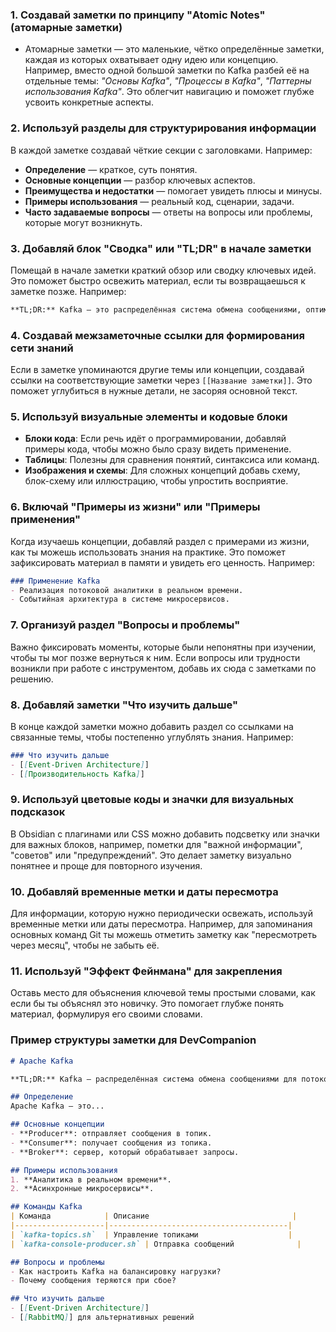 ### 1. **Создавай заметки по принципу "Atomic Notes" (атомарные заметки)**

   - Атомарные заметки — это маленькие, чётко определённые заметки, каждая из которых охватывает одну идею или концепцию. Например, вместо одной большой заметки по Kafka разбей её на отдельные темы: *"Основы Kafka"*, *"Процессы в Kafka"*, *"Паттерны использования Kafka"*. Это облегчит навигацию и поможет глубже усвоить конкретные аспекты.

### 2. **Используй разделы для структурирования информации**

   В каждой заметке создавай чёткие секции с заголовками. Например:
   - **Определение** — краткое, суть понятия.
   - **Основные концепции** — разбор ключевых аспектов.
   - **Преимущества и недостатки** — помогает увидеть плюсы и минусы.
   - **Примеры использования** — реальный код, сценарии, задачи.
   - **Часто задаваемые вопросы** — ответы на вопросы или проблемы, которые могут возникнуть.

### 3. **Добавляй блок "Сводка" или "TL;DR" в начале заметки**

   Помещай в начале заметки краткий обзор или сводку ключевых идей. Это поможет быстро освежить материал, если ты возвращаешься к заметке позже. Например:
   ```markdown
   **TL;DR:** Kafka — это распределённая система обмена сообщениями, оптимизированная для обработки потоков данных. Используется в распределённых системах и для событийной архитектуры.
   ```

### 4. **Создавай межзаметочные ссылки для формирования сети знаний**

   Если в заметке упоминаются другие темы или концепции, создавай ссылки на соответствующие заметки через `[[Название заметки]]`. Это поможет углубиться в нужные детали, не засоряя основной текст.

### 5. **Используй визуальные элементы и кодовые блоки**

   - **Блоки кода**: Если речь идёт о программировании, добавляй примеры кода, чтобы можно было сразу видеть применение.
   - **Таблицы**: Полезны для сравнения понятий, синтаксиса или команд.
   - **Изображения и схемы**: Для сложных концепций добавь схему, блок-схему или иллюстрацию, чтобы упростить восприятие.

### 6. **Включай "Примеры из жизни" или "Примеры применения"**

   Когда изучаешь концепции, добавляй раздел с примерами из жизни, как ты можешь использовать знания на практике. Это поможет зафиксировать материал в памяти и увидеть его ценность. Например:
   ```markdown
   ### Применение Kafka
   - Реализация потоковой аналитики в реальном времени.
   - Событийная архитектура в системе микросервисов.
   ```

### 7. **Организуй раздел "Вопросы и проблемы"**

   Важно фиксировать моменты, которые были непонятны при изучении, чтобы ты мог позже вернуться к ним. Если вопросы или трудности возникли при работе с инструментом, добавь их сюда с заметками по решению.

### 8. **Добавляй заметки "Что изучить дальше"**

   В конце каждой заметки можно добавить раздел со ссылками на связанные темы, чтобы постепенно углублять знания. Например:
   ```markdown
   ### Что изучить дальше
   - [[Event-Driven Architecture]]
   - [[Производительность Kafka]]
   ```

### 9. **Используй цветовые коды и значки для визуальных подсказок**

   В Obsidian с плагинами или CSS можно добавить подсветку или значки для важных блоков, например, пометки для "важной информации", "советов" или "предупреждений". Это делает заметку визуально понятнее и проще для повторного изучения.

### 10. **Добавляй временные метки и даты пересмотра**

   Для информации, которую нужно периодически освежать, используй временные метки или даты пересмотра. Например, для запоминания основных команд Git ты можешь отметить заметку как "пересмотреть через месяц", чтобы не забыть её.

### 11. **Используй "Эффект Фейнмана" для закрепления**

   Оставь место для объяснения ключевой темы простыми словами, как если бы ты объяснял это новичку. Это помогает глубже понять материал, формулируя его своими словами.

### Пример структуры заметки для DevCompanion

```markdown
# Apache Kafka

**TL;DR:** Kafka — распределённая система обмена сообщениями для потоков данных.

## Определение
Apache Kafka — это...

## Основные концепции
- **Producer**: отправляет сообщения в топик.
- **Consumer**: получает сообщения из топика.
- **Broker**: сервер, который обрабатывает запросы.

## Примеры использования
1. **Аналитика в реальном времени**.
2. **Асинхронные микросервисы**.

## Команды Kafka
| Команда            | Описание                                |
|--------------------|----------------------------------------|
| `kafka-topics.sh`  | Управление топиками                    |
| `kafka-console-producer.sh` | Отправка сообщений              |

## Вопросы и проблемы
- Как настроить Kafka на балансировку нагрузки?
- Почему сообщения теряются при сбое?

## Что изучить дальше
- [[Event-Driven Architecture]]
- [[RabbitMQ]] для альтернативных решений
```
